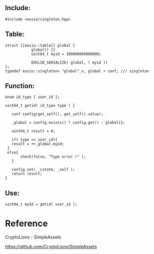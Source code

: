 ## Include:
```
#include <eosio/singleton.hpp>
```

## Table:
```
struct [[eosio::table]] global {
			global() {}
			uint64_t myid = 100000000000000;

			EOSLIB_SERIALIZE( global, ( myid ))
};
typedef eosio::singleton< "global"_n, global > conf; /// singleton
 ```
 
## Function:
 ```
 enum id_type { user_id };
 
 uint64_t getid( id_type type ) {

	conf config(get_self(), get_self().value);

	_global = config.exists() ? config.get() : global{};

	uint64_t result = 0;
	
	if( type == user_id){
    result = ++_global.myid; 
  }
  else{
		check(false, "Type error !" );
	}

	config.set( _cstate, _self );
	return result;
}

 ```
 
## Use:
 ```
 uint64_t myId = getid( user_id );

 ```

 
Reference
========
CryptoLions - SimpleAssets

https://github.com/CryptoLions/SimpleAssets

